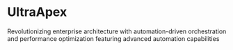 # UltraApex
Revolutionizing enterprise architecture with automation-driven orchestration and performance optimization featuring advanced automation capabilities
